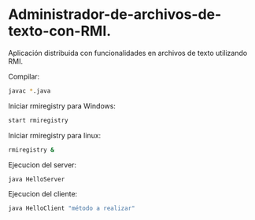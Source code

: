 # Administrador-de-archivos-de-texto-con-RMI.
Aplicación distribuida con funcionalidades en archivos de texto utilizando RMI.

Compilar:

  ```bash
  javac *.java
  ```
  
 Iniciar rmiregistry para Windows:
 
   ```bash
start rmiregistry
  ```
  
 Iniciar rmiregistry para linux:
 
   ```bash
rmiregistry &
  ```

Ejecucion del server: 

  ```bash
 java HelloServer
  ```

Ejecucion del cliente: 

  ```bash
 java HelloClient "método a realizar"
  ```
